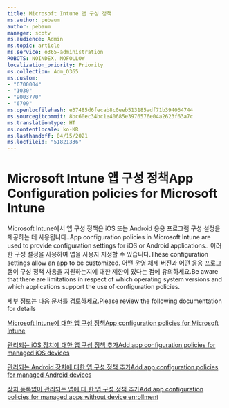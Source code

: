 ```yaml
---
title: Microsoft Intune 앱 구성 정책
ms.author: pebaum
author: pebaum
manager: scotv
ms.audience: Admin
ms.topic: article
ms.service: o365-administration
ROBOTS: NOINDEX, NOFOLLOW
localization_priority: Priority
ms.collection: Adm_O365
ms.custom:
- "6700004"
- "1030"
- "9003770"
- "6709"
ms.openlocfilehash: e37485d6fecab8c0eeb513185adf71b394064744
ms.sourcegitcommit: 8bc60ec34bc1e40685e3976576e04a2623f63a7c
ms.translationtype: HT
ms.contentlocale: ko-KR
ms.lasthandoff: 04/15/2021
ms.locfileid: "51821336"
---
```

# <a name="app-configuration-policies-for-microsoft-intune"></a><span data-ttu-id="892e7-102">Microsoft Intune 앱 구성 정책</span><span class="sxs-lookup"><span data-stu-id="892e7-102">App Configuration policies for Microsoft Intune</span></span>

<span data-ttu-id="892e7-103">Microsoft Intune에서 앱 구성 정책은 iOS 또는 Android 응용 프로그램 구성 설정을 제공하는 데 사용됩니다..</span><span class="sxs-lookup"><span data-stu-id="892e7-103">App configuration policies in Microsoft Intune are used to provide configuration settings for iOS or Android applications..</span></span> <span data-ttu-id="892e7-104">이러한 구성 설정을 사용하여 앱을 사용자 지정할 수 있습니다.</span><span class="sxs-lookup"><span data-stu-id="892e7-104">These configuration settings allow an app to be customized.</span></span> <span data-ttu-id="892e7-105">어떤 운영 체제 버전과 어떤 응용 프로그램이 구성 정책 사용을 지원하는지에 대한 제한이 있다는 점에 유의하세요.</span><span class="sxs-lookup"><span data-stu-id="892e7-105">Be aware that there are limitations in respect of which operating system versions and which applications support the use of configuration policies.</span></span>

<span data-ttu-id="892e7-106">세부 정보는 다음 문서를 검토하세요.</span><span class="sxs-lookup"><span data-stu-id="892e7-106">Please review the following documentation for details</span></span>

[<span data-ttu-id="892e7-107">Microsoft Intune에 대한 앱 구성 정책</span><span class="sxs-lookup"><span data-stu-id="892e7-107">App configuration policies for Microsoft Intune</span></span>](https://docs.microsoft.com/intune/app-configuration-policies-overview)  

[<span data-ttu-id="892e7-108">관리되는 iOS 장치에 대한 앱 구성 정책 추가</span><span class="sxs-lookup"><span data-stu-id="892e7-108">Add app configuration policies for managed iOS devices</span></span>](https://docs.microsoft.com/intune/app-configuration-policies-use-ios)  

[<span data-ttu-id="892e7-109">관리되는 Android 장치에 대한 앱 구성 정책 추가</span><span class="sxs-lookup"><span data-stu-id="892e7-109">Add app configuration policies for managed Android devices</span></span>](https://docs.microsoft.com/intune/app-configuration-policies-use-android)

[<span data-ttu-id="892e7-110">장치 등록없이 관리되는 앱에 대 한 앱 구성 정책 추가</span><span class="sxs-lookup"><span data-stu-id="892e7-110">Add app configuration policies for managed apps without device enrollment</span></span>](https://docs.microsoft.com/intune/app-configuration-policies-managed-app)
